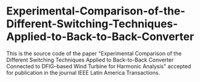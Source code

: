 # Experimental-Comparison-of-the-Different-Switching-Techniques-Applied-to-Back-to-Back-Converter
This is the source code of the paper "Experimental Comparison of the Different Switching Techniques Applied to Back-to-Back Converter Connected to DFIG–based Wind Turbine for Harmonic Analysis" accepted for publication in the journal IEEE Latin America Transactions.
